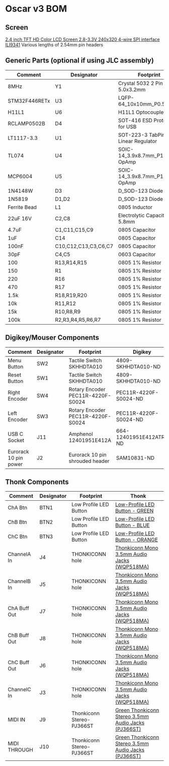 # Oscar v3 BOM

## Screen

[2.4 inch TFT HD Color LCD Screen 2.8-3.3V 240x320 4-wire SPI interface ILI9341](https://www.ebay.co.uk/itm/394725476377)
Various lengths of 2.54mm pin headers

## Generic Parts (optional if using JLC assembly)

|Comment      |Designator          |Footprint                                  |LCSC    |
|-------------|--------------------|-------------------------------------------|--------|
|8MHz         |Y1                  |Crystal 5032 2 Pin 5.0x3.2mm               |C115962 |
|STM32F446RETx|U3                  |LQFP-64_10x10mm_P0.5mm                     |C69336  |
|H11L1        |U6                  |H11L1 Optocoupler                          |C20082  |
|RCLAMP0502B  |D4                  |SOT-416 ESD Protection for USB             |C5370962|
|LT1117-3.3   |U1                  |SOT-223-3 TabPin2 Linear Regulator         |C6186   |
|TL074        |U4                  |SOIC-14_3.9x8.7mm_P1.27mm OpAmp            |C107644 |
|MCP6004      |U5                  |SOIC-14_3.9x8.7mm_P1.27mm OpAmp            |C7378   |
|1N4148W      |D3                  |D_SOD-123 Diode                            |C81598  |
|1N5819       |D1,D2               |D_SOD-123 Diode                            |C8598   |
|Ferrite Bead |L1                  |0805 Inductor                              |C1017   |
|22uF 16V     |C2,C8               |Electrolytic Capacitor 4 x 5.8mm           |C134793 |
|4.7uF        |C1,C11,C15,C9       |0805 Capacitor                             |C1779   |
|1uF          |C14                 |0805 Capacitor                             |C28323  |
|100nF        |C10,C12,C13,C3,C6,C7|0805 Capacitor                             |C49678  |
|30pF         |C4,C5               |0603 Capacitor                             |C1658   |
|100          |R13,R14,R15         |0805 1% Resistor                           |C17408  |
|150          |R1                  |0805 1% Resistor                           |C17471  |
|220          |R16                 |0805 1% Resistor                           |C17557  |
|470          |R17                 |0805 1% Resistor                           |C17710  |
|1.5k         |R18,R19,R20         |0805 1% Resistor                           |C4310   |
|10k          |R11,R12             |0805 1% Resistor                           |C17414  |
|15k          |R10,R8,R9           |0805 1% Resistor                           |C17475  |
|100k         |R2,R3,R4,R5,R6,R7   |0805 1% Resistor                           |C149504 |

## Digikey/Mouser Components

|Comment      |Designator          |Footprint                                   |Digikey               |Mouser              |
|-------------|--------------------|--------------------------------------------|----------------------|--------------------|
|Menu Button  |SW2                 |Tactile Switch SKHHDTA010                   |4809-SKHHDTA010-ND    |688-SKHHDT          |
|Reset Button |SW1                 |Tactile Switch SKHHDTA010                   |4809-SKHHDTA010-ND    |688-SKHHDT          |
|Right Encoder|SW4                 |Rotary Encoder PEC11R-4220F-S0024           |PEC11R-4220F-S0024-ND |652-PEC11R-4220F-S24|
|Left Encoder |SW3                 |Rotary Encoder PEC11R-4220F-S0024           |PEC11R-4220F-S0024-ND |652-PEC11R-4220F-S24|
|USB C Socket |J11                 |Amphenol 12401951E412A                      |664-12401951E412ATR-ND|523-12401951E412A   |
|Eurorack 10 pin power|J2          |Eurorack 10 pin shrouded header             |SAM10831-ND           |200-TST10501TD      |


## Thonk Components

|Comment      |Designator          |Footprint                                  |Thonk   |
|-------------|--------------------|-------------------------------------------|--------|
|ChA Btn      |BTN1                |Low Profile LED Button                     |[Low-Profile LED Button - GREEN](https://www.thonk.co.uk/shop/low-profile-led-buttons/)|
|ChB Btn      |BTN2                |Low Profile LED Button                     |[Low-Profile LED Button - BLUE](https://www.thonk.co.uk/shop/low-profile-led-buttons/)|
|ChC Btn      |BTN3                |Low Profile LED Button                     |[Low-Profile LED Button - ORANGE](https://www.thonk.co.uk/shop/low-profile-led-buttons/)|
|ChannelA In  |J4                  |THONKICONN hole                            |[Thonkiconn Mono 3.5mm Audio Jacks (WQP518MA)](https://www.thonk.co.uk/shop/thonkiconn/)|
|ChannelB In  |J5                  |THONKICONN hole                            |[Thonkiconn Mono 3.5mm Audio Jacks (WQP518MA)](https://www.thonk.co.uk/shop/thonkiconn/)|
|ChA Buff Out |J7                  |THONKICONN hole                            |[Thonkiconn Mono 3.5mm Audio Jacks (WQP518MA)](https://www.thonk.co.uk/shop/thonkiconn/)|
|ChB Buff Out |J8                  |THONKICONN hole                            |[Thonkiconn Mono 3.5mm Audio Jacks (WQP518MA)](https://www.thonk.co.uk/shop/thonkiconn/)|
|ChC Buff Out |J6                  |THONKICONN hole                            |[Thonkiconn Mono 3.5mm Audio Jacks (WQP518MA)](https://www.thonk.co.uk/shop/thonkiconn/)|
|ChannelC In  |J3                  |THONKICONN hole                            |[Thonkiconn Mono 3.5mm Audio Jacks (WQP518MA)](https://www.thonk.co.uk/shop/thonkiconn/)|
|MIDI IN      |J9                  |Thonkiconn Stereo-PJ366ST                  |[Green Thonkiconn Stereo 3.5mm Audio Jacks (PJ366ST)](https://www.thonk.co.uk/shop/thonkiconn/)|
|MIDI THROUGH |J10                 |Thonkiconn Stereo-PJ366ST                  |[Green Thonkiconn Stereo 3.5mm Audio Jacks (PJ366ST)](https://www.thonk.co.uk/shop/thonkiconn/)|

